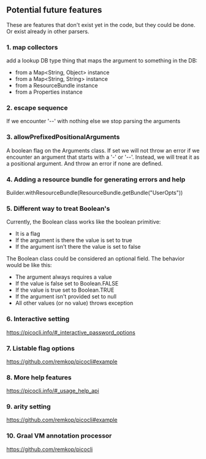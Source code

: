
## Potential future features

These are features that don't exist yet in the code, but they could be done.
Or exist already in other parsers.

### 1. map collectors

add a lookup DB type thing that maps the argument to something in the DB:
- from a Map<String, Object> instance
- from a Map<String, String> instance
- from a ResourceBundle instance
- from a Properties instance 

### 2. escape sequence

If we encounter '--' with nothing else we stop parsing the arguments

### 3. allowPrefixedPositionalArguments

A boolean flag on the Arguments class. 
If set we will not throw an error if we encounter an argument that starts with a '-' or '--'.
Instead, we will treat it as a positional argument.
And throw an error if none are defined.

### 4. Adding a resource bundle for generating errors and help

Builder.withResourceBundle(ResourceBundle.getBundle("UserOpts"))

### 5. Different way to treat Boolean's

Currently, the Boolean class works like the boolean primitive:
- It is a flag
- If the argument is there the value is set to true
- If the argument isn't there the value is set to false

The Boolean class could be considered an optional field. The behavior would be like this:
- The argument always requires a value
- If the value is false set to Boolean.FALSE
- If the value is true set to Boolean.TRUE
- If the argument isn't provided set to null
- All other values (or no value) throws exception

### 6. Interactive setting

https://picocli.info/#_interactive_password_options

### 7. Listable flag options

https://github.com/remkop/picocli#example

### 8. More help features

https://picocli.info/#_usage_help_api

### 9. arity setting

https://github.com/remkop/picocli#example

### 10. Graal VM annotation processor

https://github.com/remkop/picocli
